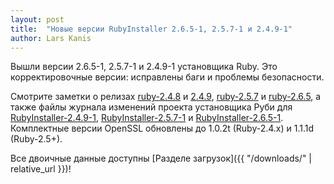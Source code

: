```yaml
---
layout: post
title:  "Новые версии RubyInstaller 2.6.5-1, 2.5.7-1 и 2.4.9-1"
author: Lars Kanis
---
```

Вышли версии 2.6.5-1, 2.5.7-1 и 2.4.9-1 установщика Ruby. Это корректировочные версии: исправлены баги и проблемы безопасности. 

Смотрите заметки о релизах [ruby-2.4.8](https://www.ruby-lang.org/en/news/2019/10/01/ruby-2-4-8-released/) и [2.4.9](https://www.ruby-lang.org/en/news/2019/10/02/ruby-2-4-9-released/), [ruby-2.5.7](https://www.ruby-lang.org/en/news/2019/10/01/ruby-2-5-7-released/) и [ruby-2.6.5](https://www.ruby-lang.org/en/news/2019/10/01/ruby-2-6-5-released/), а также файлы журнала изменений проекта установщика Руби для [RubyInstaller-2.4.9-1](https://github.com/oneclick/rubyinstaller2/blob/master/CHANGELOG-2.4.md#rubyinstaller-249-1---2019-10-02), [RubyInstaller-2.5.7-1](https://github.com/oneclick/rubyinstaller2/blob/master/CHANGELOG-2.5.md#rubyinstaller-257-1---2019-10-02) и [RubyInstaller-2.6.5-1](https://github.com/oneclick/rubyinstaller2/blob/master/CHANGELOG-2.6.md#rubyinstaller-265-1---2019-10-02).
Комплектные версии OpenSSL обновлены до 1.0.2t (Ruby-2.4.x) и 1.1.1d (Ruby-2.5+).

Все двоичные данные доступны [Разделе загрузок]({{ "/downloads/" | relative_url }})!
